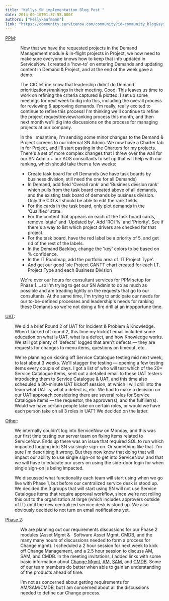 ```yaml
---
title: "Kellys SN implementation Blog Post "
date: 2014-09-10T01:37:55.000Z
authors: ["kellykaufmann"]
link: "https://community.servicenow.com/community?id=community_blog&sys_id=f61e626ddbd0dbc01dcaf3231f961965"
---
```

<p><span style="text-decoration: underline;">PPM</span>:</p><p style="margin-left: .5in;">Now that we have the requested projects in the Demand Management module &amp; in-flight projects in Project, we now need to make sure everyone knows how to keep that info updated in ServiceNow. I created a 'how-to' on entering Demands and updating content in Demand &amp; Project, and at the end of the week gave a demo.   </p><p></p><p style="margin-left: .5in;">The CIO let me know that leadership didn't do Demand prioritizations/rankings in their meeting. Good. This leaves us time to work on refining the criteria captured &amp; plotted. I set up some meetings for next week to dig into this, including the overall process for reviewing &amp; approving demands. I'm really, really excited to continue to refine this process! I'm thinking we'll continue to refine the project request/review/ranking process this month, and then next month we'll dig into discussions on the process for managing projects at our company. </p><p></p><p style="margin-left: .5in;">In the   meantime, I'm sending some minor changes to the Demand &amp; Project screens to our internal SN Admin. We now have a Charter tab in for Project, and I'll start pasting in the Charters for my projects. There's a set of more complex changes that I threw over the wall for our SN Admin + our AOS consultants to set up that will help with our ranking, which should take them a few weeks:</p><ul style="list-style-type: disc;"><ul><ul><li>Create task board for <em>all</em> Demands (we have task boards by business division, still need the one for all Demands)</li><li>In Demand, add field 'Overall rank' and 'Business division rank' which pulls from the task board created above of all demands, and the existing task board of demands by business division. Only the CIO &amp; I should be able to edit the rank fields.</li><li>For the cards in the task board, only plot demands in the 'Qualified' state.</li><li>For the content that appears on each of the task board cards, remove 'state' and 'Updated by'. Add 'ROI %' and 'Priority'. See if there's a way to list which project drivers are checked for that project.</li><li>For the task board, have the red label be a priority of 5, and get rid of the rest of the labels. </li><li>In the Demand Backlog, change the 'key' colors to be based on % confidence.</li><li>In the IT Roadmap, add the portfolio area of 'IT Project Type'.</li><li>And get our good 'ole Project GANTT chart created for each I.T. Project Type and each Business Division </li></ul></ul></ul><p></p><p style="margin-left: .5in;">We're over our hours for consultant services for PPM setup for Phase 1….so I'm trying to get our SN Admin to do as much as possible and am treading lightly on the requests that go to our consultants. At the same time, I'm trying to anticipate our needs for our to-be-defined processes and leadership's needs for ranking these Demands so we're not doing a fire drill at an inopportune time. </p><p></p><p><span style="text-decoration: underline;">UAT</span>:</p><p style="padding-left: 30px;">We did a brief Round 2 of UAT for Incident &amp; Problem &amp; Knowledge. When I kicked off round 2, this time my kickoff email included some education on what is UAT, what is a defect, and how Knowledge works. We still got plenty of 'defects' logged that aren't defects — they are requests for changes to menu items, questions on timeout, etc.</p><p></p><p style="padding-left: 30px;">We're planning on kicking off Service Catalogue testing mid next week, to last about 3 weeks. We'll stagger the testing — opening a few testing items every couple of days. I got a list of who will test which of the 20+ Service Catalogue items, sent out a detailed email to these UAT testers introducing them to Service Catalogue &amp; UAT, and this time also scheduled a 30-minute UAT kickoff session, at which I will drill into the team what UAT is, what a defect is, etc. We had to make a decision on our UAT approach considering there are several roles for Service Catalogue items — the requestor, the approver(s), and the fulfiller(s). Would we have certain people take on certain roles, or would we have each person take on all 3 roles in UAT? We decided on the latter. </p><p></p><p></p><p><span style="text-decoration: underline;">Other</span>:</p><p style="padding-left: 30px;">We internally couldn't log into ServiceNow on Monday, and this was our first time testing our server team on fixing items related to ServiceNow. Ends up there was an issue that required SQL to run which impacted logging into SN via single sign-on. Or something like that. I'm sure I'm describing it wrong. But they now know that doing that will impact our ability to use single sign-on to get into ServiceNow, and that we will have to educate our users on using the side-door login for when single sign-on is being impacted. </p><p></p><p style="padding-left: 30px;">We discussed what functionality each team will start using when we go live with Phase 1, but before our centralized service desk is stood up. We decided the 3 groups that will start using SN will not use Service Catalogue items that require approval workflow, since we're not rolling this out to the organization at large (which includes approvers outside of IT) until the new centralized service desk is stood up. We also obviously decided to not turn on email notifications yet. </p><p></p><p><span style="text-decoration: underline;">Phase 2</span>:</p><p style="margin-left: .5in;">We are planning out our requirements discussions for our Phase 2 modules (Asset Mgmt &amp;   Software Asset Mgmt, CMDB, and the many many hours of discussions needed to form a process for Change mgmt). I scheduled a 2 hour session for next week to kick off Change Management, and a 2.5 hour session to discuss AM, SAM, and CMDB. In the meeting invitations, I added links with some basic information about <a title="ki.servicenow.com/index.php?title=ITIL_Change_Management" href="http://wiki.servicenow.com/index.php?title=ITIL_Change_Management">Change Mgmt</a>, <a title="ki.servicenow.com/index.php?title=Asset_Management" href="http://wiki.servicenow.com/index.php?title=Asset_Management">AM</a>, <a title="ki.servicenow.com/index.php?title=Software_Asset_Management" href="http://wiki.servicenow.com/index.php?title=Software_Asset_Management">SAM</a>, and <a title="ki.servicenow.com/index.php?title=CMDB_and_Extended_CMDB" href="http://wiki.servicenow.com/index.php?title=CMDB_and_Extended_CMDB">CMDB</a>. Some of our team members do better when able to gain an understanding of the products ahead of time. </p><p></p><p style="margin-left: .5in;">I'm not as concerned about getting requirements for AM/SAM/CMDB, but I am concerned about all the discussions needed to define our Change process. </p>